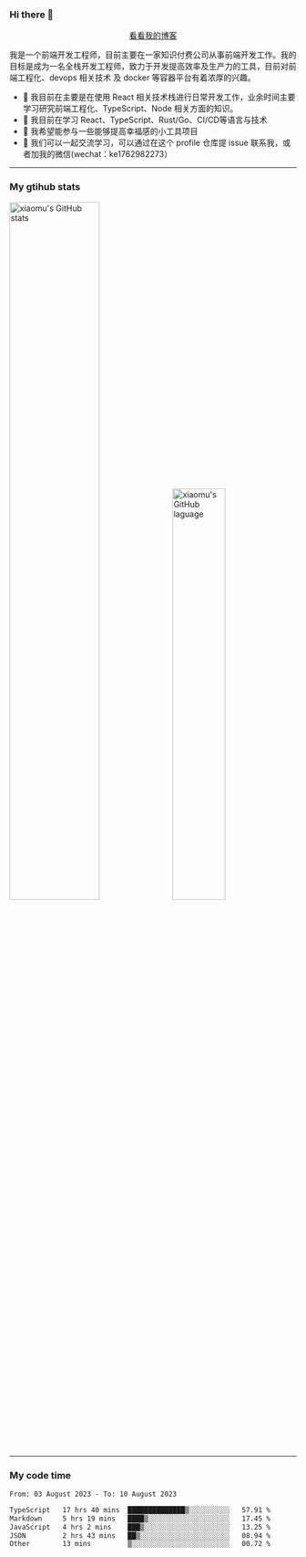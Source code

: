 ### Hi there 👋

<p align="center">
  <a href="https://blog.realjacket.site/">看看我的博客</a>
</p>

我是一个前端开发工程师，目前主要在一家知识付费公司从事前端开发工作。我的目标是成为一名全栈开发工程师，致力于开发提高效率及生产力的工具，目前对前端工程化、devops 相关技术 及 docker 等容器平台有着浓厚的兴趣。

- 🔭 我目前在主要是在使用 React 相关技术栈进行日常开发工作，业余时间主要学习研究前端工程化、TypeScript、Node 相关方面的知识。
- 🌱 我目前在学习 React、TypeScript、Rust/Go、CI/CD等语言与技术
- 👯 我希望能参与一些能够提高幸福感的小工具项目
- 💬 我们可以一起交流学习，可以通过在这个 profile 仓库提 issue 联系我，或者加我的微信(wechat：ke1762982273）

***

### My gtihub stats

<a><img src="https://github-readme-stats-git-masterrstaa-rickstaa.vercel.app/api?username=real-jacket&&show_icons=true" title="xiaomu's GitHub stats" alt="xiaomu's GitHub stats" style="width:56%;"/></a>
<a><img src="https://github-readme-stats-git-masterrstaa-rickstaa.vercel.app/api/top-langs/?username=real-jacket&layout=compact" title="xiaomu's GitHub laguage" alt="xiaomu's GitHub laguage" style="width:43%;"/><a/>

***

### My code time

<!--START_SECTION:waka-->

```txt
From: 03 August 2023 - To: 10 August 2023

TypeScript   17 hrs 40 mins  ██████████████▒░░░░░░░░░░   57.91 %
Markdown     5 hrs 19 mins   ████▒░░░░░░░░░░░░░░░░░░░░   17.45 %
JavaScript   4 hrs 2 mins    ███▒░░░░░░░░░░░░░░░░░░░░░   13.25 %
JSON         2 hrs 43 mins   ██▒░░░░░░░░░░░░░░░░░░░░░░   08.94 %
Other        13 mins         ▒░░░░░░░░░░░░░░░░░░░░░░░░   00.72 %
```

<!--END_SECTION:waka-->

